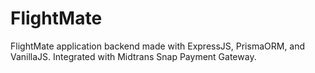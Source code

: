# FlightMate 
FlightMate application backend made with ExpressJS, PrismaORM, and VanillaJS. Integrated with Midtrans Snap Payment Gateway.
